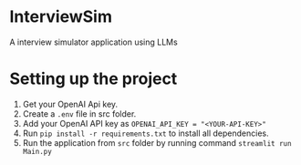 # InterviewSim
A interview simulator application using LLMs

# Setting up the project
1. Get your OpenAI Api key.
2. Create a `.env` file in src folder.
3. Add your OpenAI API key as `OPENAI_API_KEY = "<YOUR-API-KEY>"`
4. Run `pip install -r requirements.txt` to install all dependencies.
5. Run the application from `src` folder by running command `streamlit run Main.py`
